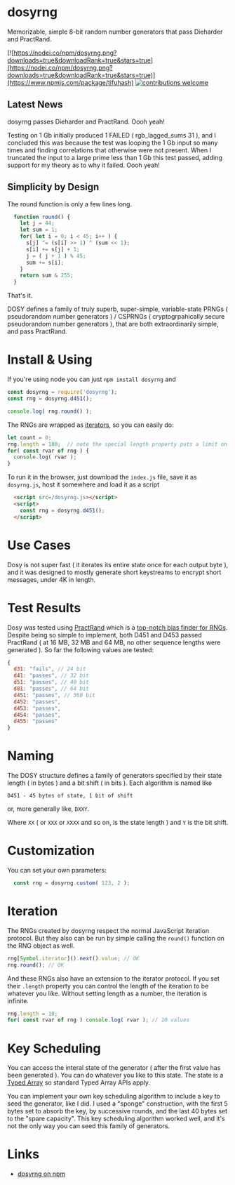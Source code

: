 # dosyrng

Memorizable, simple 8-bit random number generators that pass Dieharder and PractRand.

[![https://nodei.co/npm/dosyrng.png?downloads=true&downloadRank=true&stars=true](https://nodei.co/npm/dosyrng.png?downloads=true&downloadRank=true&stars=true)](https://www.npmjs.com/package/tifuhash)
[![contributions welcome](https://img.shields.io/badge/contributions-welcome-brightgreen.svg?style=flat)](https://github.com/dosaygo-coder-0/dosyrng/issues)

## Latest News

dosyrng passes Dieharder and PractRand. Oooh yeah!

Testing on 1 Gb initially produced 1 FAILED ( rgb_lagged_sums 31 ), and I concluded this was because the test was looping the 1 Gb input so many times and finding correlations that otherwise were not present. When I truncated the input to a large prime less than 1 Gb this test passed, adding support for my theory as to why it failed. Oooh yeah!

## Simplicity by Design

The round function is only a few lines long.

```js
  function round() {
    let j = 44;
    let sum = 1;
    for( let i = 0; i < 45; i++ ) {
      s[j] ^= (s[i] >> 1) ^ (sum << 1);
      s[i] += s[j] + 1;
      j = ( j + 1 ) % 45;
      sum += s[i];
    }
    return sum & 255;
  }
```

That's it.

DOSY defines a family of truly superb, super-simple, variable-state PRNGs ( pseudorandom number generators ) / CSPRNGs ( cryptogrpahically secure pseudorandom number generators ), that are both extraordinarily simple, and pass PractRand.

# Install & Using

If you're using node you can just `npm install dosyrng` and 

```js
const dosyrng = require('dosyrng');
const rng = dosyrng.d451();

console.log( rng.round() );
```

The RNGs are wrapped as [iterators](https://developer.mozilla.org/en/docs/Web/JavaScript/Guide/Iterators_and_Generators), so you can easily do:

```js
let count = 0;
rng.length = 100;  // note the special length property puts a limit on a single iteration
for( const rvar of rng ) {
  console.log( rvar );
}
```

To run it in the browser, just download the `index.js` file, save it as `dosyrng.js`, host it somewhere and load it as a script

```html
  <script src=/dosyrng.js></script>
  <script>
    const rng = dosyrng.d451();
  </script>
```

# Use Cases

Dosy is not super fast ( it iterates its entire state once for each output byte ), and it was designed to mostly generate short keystreams to encrypt short messages, under 4K in length. 

# Test Results

Dosy was tested using [PractRand](http://pracrand.sourceforge.net/) which is a [top-notch bias finder for RNGs](https://stackoverflow.com/a/27160492/7652736). Despite being so simple to implement, both D451 and D453 passed PractRand ( at 16 MB, 32 MB and 64 MB, no other sequence lengths were generated ). So far the following values are tested:

```js
{
  d31: "fails", // 24 bit 
  d41: "passes", // 32 bit 
  d51: "passes", // 40 bit 
  d81: "passes", // 64 bit
  d451: "passes", // 360 bit
  d452: "passes",
  d453: "passes",
  d454: "passes",
  d455: "passes"
}
```

# Naming

The DOSY structure defines a family of generators specified by their state length ( in bytes ) and a bit shift ( in bits ). Each algorithm is named like 

`D451 - 45 bytes of state, 1 bit of shift`

or, more generally like, `DXXY`.

Where `XX` ( or `XXX` or `XXXX` and so on, is the state length ) and `Y` is the bit shift. 

# Customization

You can set your own parameters:

```js
  const rng = dosyrng.custom( 123, 2 );
```

# Iteration

The RNGs created by dosyrng respect the normal JavaScript iteration protocol. But they also can be run by simple calling the `round()` function on the RNG object as well.

```js
rng[Symbol.iterator]().next().value; // OK
rng.round(); // OK
```

And these RNGs also have an extension to the iterator protocol. If you set their `.length` property you can control the length of the iteration to be whatever you like. Without setting length as a number, the iteration is infinite.

```js
rng.length = 10;
for( const rvar of rng ) console.log( rvar ); // 10 values
```

# Key Scheduling

You can access the interal state of the generator ( after the first value has been generated ). You can do whatever you like to this state. The state is a [Typed Array](https://developer.mozilla.org/en-US/docs/Web/JavaScript/Typed_arrays) so standard Typed Array APIs apply. 

You can implement your own key scheduling algorithm to include a key to seed the generator, like I did. I used a "sponge" construction, with the first 5 bytes set to absorb the key, by successive rounds, and the last 40 bytes set to the "spare capacity". This key scheduling algorithm worked well, and it's not the only way you can seed this family of generators.

# Links

- [dosyrng on npm](https://www.npmjs.com/package/dosyrng)

